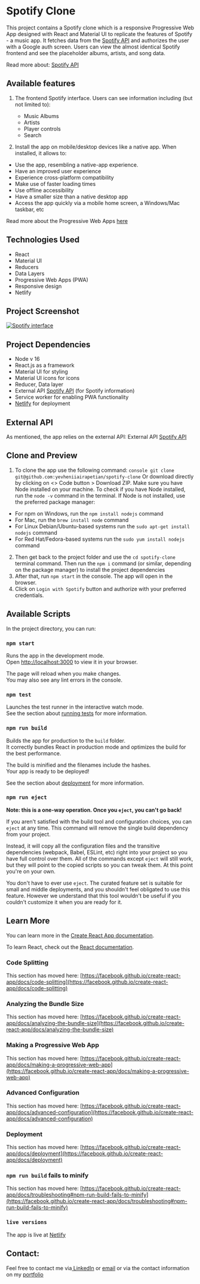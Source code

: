 # Spotify Clone

This project contains a Spotify clone which is a responsive Progressive Web App designed with React and Material UI to replicate the features of Spotify - a music app. It fetches data from the [Spotify API](https://developer.spotify.com/documentation/web-api) and authorizes the user with a Google auth screen. Users can view the almost identical Spotify frontend and see the placeholder albums, artists, and song data. 

Read more about:
[Spotify API](https://developer.spotify.com/documentation/web-api)

## Available features

1. The frontend Spotify interface.
   Users can see information including (but not limited to):
   - Music Albums
   - Artists
   - Player controls
   - Search
   

2. Install the app on mobile/desktop devices like a native app.
When installed, it allows to:
- Use the app, resembling a native-app experience.
- Have an improved user experience
- Experience cross-platform compatibility
- Make use of faster loading times
- Use offline accessibility
- Have a smaller size than a native desktop app
- Access the app quickly via a mobile home screen, a Windows/Mac taskbar, etc

Read more about the Progressive Web Apps [here](https://www.itaims.com/blog/benefits-of-progressive-web-apps-pwa-advantages-and-disadvantages)

## Technologies Used
- React
- Material UI
- Reducers
- Data Layers
- Progressive Web Apps (PWA)
- Responsive design
- Netlify

## Project Screenshot
<a href="[https://ibb.co/DzLKR0H](https://ibb.co/DzLKR0H)"><img src="https://i.ibb.co/pbnXLYB/2024-06-18-20h35-57.png" alt="Spotify interface" border="0"></a>       

## Project Dependencies
- Node v 16
- React.js as a framework
- Material UI for styling
- Material UI icons for icons
- Reducer, Data layer
- External API [Spotify API](https://developer.spotify.com/documentation/web-api) (for Spotify information)
- Service worker for enabling PWA functionality
- [Netlify](https://www.netlify.com/) for deployment

## External API 
As mentioned, the app relies on the external API: 
External API [Spotify API](https://developer.spotify.com/documentation/web-api)

## Clone and Preview 
1. To clone the app use the following command:
```console git clone git@github.com:yevheniiairapetian/spotify-clone```
Or download directly by clicking on <> Code button > Download ZIP. Make sure you have Node installed on your machine. To check if you have Node installed, run the ```node -v``` command in the terminal. If Node is not installed, use the preferred package manager:
- For npm on Windows, run the ```npm install nodejs``` command 
- For Mac, run the ```brew install node``` command
- For Linux Debian/Ubuntu-based systems run the ```sudo apt-get install nodejs``` command
- For Red Hat/Fedora-based systems run the ```sudo yum install nodejs```
command
2. Then get back to the project folder and use the ```cd spotify-clone``` terminal command. Then run the ```npm i``` command (or similar, depending on the package manager) to install the project dependencies
  3. After that, run ```npm start``` in the console. The app will open in the browser.
  4. Click on ```Login with Spotify``` button and authorize with your preferred credentials.

## Available Scripts

In the project directory, you can run:

### `npm start`

Runs the app in the development mode.\
Open [http://localhost:3000](http://localhost:3000) to view it in your browser.

The page will reload when you make changes.\
You may also see any lint errors in the console.

### `npm test`

Launches the test runner in the interactive watch mode.\
See the section about [running tests](https://facebook.github.io/create-react-app/docs/running-tests) for more information.

### `npm run build`

Builds the app for production to the `build` folder.\
It correctly bundles React in production mode and optimizes the build for the best performance.

The build is minified and the filenames include the hashes.\
Your app is ready to be deployed!

See the section about [deployment](https://facebook.github.io/create-react-app/docs/deployment) for more information.

### `npm run eject`

**Note: this is a one-way operation. Once you `eject`, you can't go back!**

If you aren't satisfied with the build tool and configuration choices, you can `eject` at any time. This command will remove the single build dependency from your project.

Instead, it will copy all the configuration files and the transitive dependencies (webpack, Babel, ESLint, etc) right into your project so you have full control over them. All of the commands except `eject` will still work, but they will point to the copied scripts so you can tweak them. At this point you're on your own.

You don't have to ever use `eject`. The curated feature set is suitable for small and middle deployments, and you shouldn't feel obligated to use this feature. However we understand that this tool wouldn't be useful if you couldn't customize it when you are ready for it.

## Learn More

You can learn more in the [Create React App documentation](https://facebook.github.io/create-react-app/docs/getting-started).

To learn React, check out the [React documentation](https://reactjs.org/).

### Code Splitting

This section has moved here: [https://facebook.github.io/create-react-app/docs/code-splitting](https://facebook.github.io/create-react-app/docs/code-splitting)

### Analyzing the Bundle Size

This section has moved here: [https://facebook.github.io/create-react-app/docs/analyzing-the-bundle-size](https://facebook.github.io/create-react-app/docs/analyzing-the-bundle-size)

### Making a Progressive Web App

This section has moved here: [https://facebook.github.io/create-react-app/docs/making-a-progressive-web-app](https://facebook.github.io/create-react-app/docs/making-a-progressive-web-app)

### Advanced Configuration

This section has moved here: [https://facebook.github.io/create-react-app/docs/advanced-configuration](https://facebook.github.io/create-react-app/docs/advanced-configuration)

### Deployment

This section has moved here: [https://facebook.github.io/create-react-app/docs/deployment](https://facebook.github.io/create-react-app/docs/deployment)

### `npm run build` fails to minify

This section has moved here: [https://facebook.github.io/create-react-app/docs/troubleshooting#npm-run-build-fails-to-minify](https://facebook.github.io/create-react-app/docs/troubleshooting#npm-run-build-fails-to-minify)

### `live versions`
The app is live at [Netlify](https://spoti-fy-clone.netlify.app/)

## Contact:
Feel free to contact me via[ LinkedIn](https://www.linkedin.com/in/yevheniiairapetian/) or [email](mailto:contact@yevheniiairapetian.com) or via the contact information on my [portfolio](https://yevheniiairapetian.com/#/contact) 
